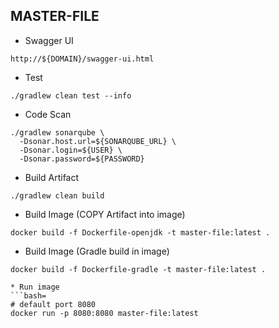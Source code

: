 ## MASTER-FILE
* Swagger UI
```
http://${DOMAIN}/swagger-ui.html
```

* Test
```bash=
./gradlew clean test --info
```

* Code Scan
```bash=
./gradlew sonarqube \
  -Dsonar.host.url=${SONARQUBE_URL} \
  -Dsonar.login=${USER} \
  -Dsonar.password=${PASSWORD} 
```

* Build Artifact
```bash=
./gradlew clean build
```

* Build Image (COPY Artifact into image)
```bash=
docker build -f Dockerfile-openjdk -t master-file:latest .
```

* Build Image (Gradle build in image)
```bash=
docker build -f Dockerfile-gradle -t master-file:latest .

* Run image
```bash=
# default port 8080
docker run -p 8080:8080 master-file:latest
```